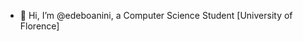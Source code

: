 - 👋 Hi, I’m @edeboanini, a Computer Science Student [University of Florence]

<!---
edeboanini/edeboanini is a ✨ special ✨ repository because its `README.md` (this file) appears on your GitHub profile.
You can click the Preview link to take a look at your changes.
--->
